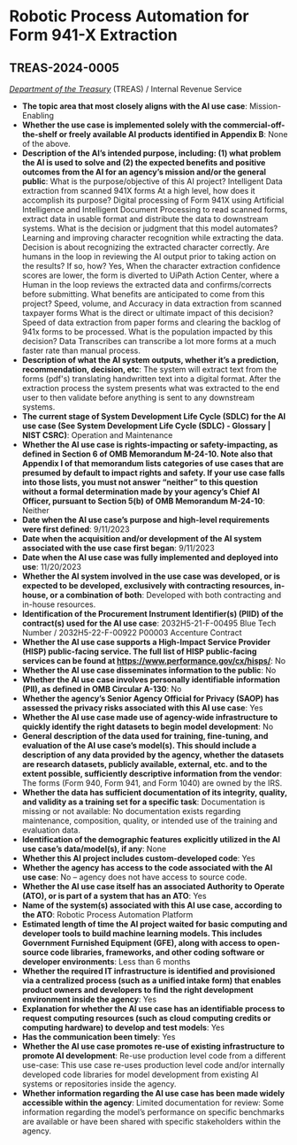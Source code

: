 # Robotic Process Automation for Form 941-X Extraction
## TREAS-2024-0005
_[Department of the Treasury](<../3_agency/Department of the Treasury.md>)_ (TREAS) / Internal Revenue Service


+ **The topic area that most closely aligns with the AI use case**: Mission-Enabling
+ **Whether the use case is implemented solely with the commercial-off-the-shelf or freely available AI products identified in Appendix B**: None of the above.
+ **Description of the AI’s intended purpose, including: (1) what problem the AI is used to solve and (2) the expected benefits and positive outcomes from the AI for an agency’s mission and/or the general public**: What is the purpose/objective of this AI project? 
Intelligent Data extraction from scanned 941X forms
At a high level, how does it accomplish its purpose? 
Digital processing of Form 941X using Artificial Intelligence and Intelligent Document Processing to read scanned forms, extract data in usable format and distribute the data to downstream systems.
What is the decision or judgment that this model automates? 
Learning and improving character recognition while extracting the data. Decision is about recognizing the extracted character correctly.
Are humans in the loop in reviewing the AI output prior to taking action on the results? If so, how? 
Yes, When the character extraction confidence scores are lower, the form is diverted to UiPath Action Center, where a Human in the loop reviews the extracted data and confirms/corrects before submitting.
What benefits are anticipated to come from this project? 
Speed, volume, and Accuracy in data extraction from scanned taxpayer forms
What is the direct or ultimate impact of this decision? 
Speed of data extraction from paper forms and clearing the backlog of 941x forms to be processed.
What is the population impacted by this decision?
Data Transcribes can transcribe a lot more forms at a much faster rate than manual process.
+ **Description of what the AI system outputs, whether it’s a prediction, recommendation, decision, etc**: The system will extract text from the forms (pdf's) translating handwritten text into a digital format. After the extraction process the system presents what was extracted to the end user to then validate before anything is sent to any downstream systems.
+ **The current stage of System Development Life Cycle (SDLC) for the AI use case (See System Development Life Cycle (SDLC) - Glossary | NIST CSRC)**: Operation and Maintenance
+ **Whether the AI use case is rights-impacting or safety-impacting, as defined in Section 6 of OMB Memorandum M-24-10. Note also that Appendix I of that memorandum lists categories of use cases that are presumed by default to impact rights and safety. If your use case falls into those lists, you must not answer “neither” to this question without a formal determination made by your agency’s Chief AI Officer, pursuant to Section 5(b) of OMB Memorandum M-24-10**: Neither
+ **Date when the AI use case’s purpose and high-level requirements were first defined**: 9/11/2023
+ **Date when the acquisition and/or development of the AI system associated with the use case first began**: 9/11/2023
+ **Date when the AI use case was fully implemented and deployed into use**: 11/20/2023
+ **Whether the AI system involved in the use case was developed, or is expected to be developed, exclusively with contracting resources, in-house, or a combination of both**: Developed with both contracting and in-house resources.
+ **Identification of the Procurement Instrument Identifier(s) (PIID) of the contract(s) used for the AI use case**: 2032H5-21-F-00495 Blue Tech Number / 2032H5-22-F-00922 P00003 Accenture Contract
+ **Whether the AI use case supports a High-Impact Service Provider (HISP) public-facing service. The full list of HISP public-facing services can be found at https://www.performance.gov/cx/hisps/**: No
+ **Whether the AI use case disseminates information to the public**: No
+ **Whether the AI use case involves personally identifiable information (PII), as defined in OMB Circular A-130**: No
+ **Whether the agency’s Senior Agency Official for Privacy (SAOP) has assessed the privacy risks associated with this AI use case**: Yes
+ **Whether the AI use case made use of agency-wide infrastructure to quickly identify the right datasets to begin model development**: No
+ **General description of the data used for training, fine-tuning, and evaluation of the AI use case’s model(s). This should include a description of any data provided by the agency, whether the datasets are research datasets, publicly available, external, etc. and to the extent possible, sufficiently descriptive information from the vendor**: The forms (Form 940, Form 941, and Form 1040) are owned by the IRS.
+ **Whether the data has sufficient documentation of its integrity, quality, and validity as a training set for a specific task**: Documentation is missing or not available: No documentation exists regarding maintenance, composition, quality, or intended use of the training and evaluation data.
+ **Identification of the demographic features explicitly utilized in the AI use case’s data/model(s), if any**: None
+ **Whether this AI project includes custom-developed code**: Yes
+ **Whether the agency has access to the code associated with the AI use case**: No – agency does not have access to source code.
+ **Whether the AI use case itself has an associated Authority to Operate (ATO), or is part of a system that has an ATO**: Yes
+ **Name of the system(s) associated with this AI use case, according to the ATO**: Robotic Process Automation Platform
+ **Estimated length of time the AI project waited for basic computing and developer tools to build machine learning models. This includes Government Furnished Equipment (GFE), along with access to open-source code libraries, frameworks, and other coding software or developer environments**: Less than 6 months
+ **Whether the required IT infrastructure is identified and provisioned via a centralized process (such as a unified intake form) that enables product owners and developers to find the right development environment inside the agency**: Yes
+ **Explanation for whether the AI use case has an identifiable process to request computing resources (such as cloud computing credits or computing hardware) to develop and test models**: Yes
+ **Has the communication been timely**: Yes
+ **Whether the AI use case promotes re-use of existing infrastructure to promote AI development**: Re-use production level code from a different use-case: This use case re-uses production level code and/or internally developed code libraries for model development from existing AI systems or repositories inside the agency.
+ **Whether information regarding the AI use case has been made widely accessible within the agency**: Limited documentation for review: Some information regarding the model’s performance on specific benchmarks are available or have been shared with specific stakeholders within the agency.